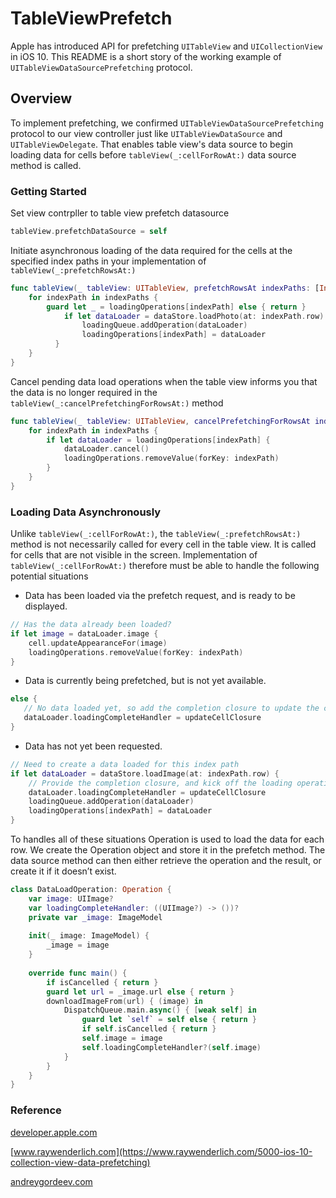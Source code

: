 # TableViewPrefetch

Apple has introduced API for prefetching `UITableView` and `UICollectionView` in iOS 10. This README is a short story of the working example of  `UITableViewDataSourcePrefetching` protocol.

## Overview

To implement prefetching, we confirmed `UITableViewDataSourcePrefetching` protocol to our view controller just like `UITableViewDataSource` and `UITableViewDelegate`. That enables table view's data source to begin loading data for cells before `tableView(_:cellForRowAt:)` data source method is called. 

### Getting Started

Set view contrpller to table view prefetch datasource

```swift
tableView.prefetchDataSource = self
```

Initiate asynchronous loading of the data required for the cells at the specified index paths in your implementation of `tableView(_:prefetchRowsAt:)`

```swift
func tableView(_ tableView: UITableView, prefetchRowsAt indexPaths: [IndexPath]) {
    for indexPath in indexPaths {
    	guard let _ = loadingOperations[indexPath] else { return }
    		if let dataLoader = dataStore.loadPhoto(at: indexPath.row) {
		  		loadingQueue.addOperation(dataLoader)
			  	loadingOperations[indexPath] = dataLoader
		  }
    }
}
```

Cancel pending data load operations when the table view informs you that the data is no longer required in the `tableView(_:cancelPrefetchingForRowsAt:)` method


```swift
func tableView(_ tableView: UITableView, cancelPrefetchingForRowsAt indexPaths: [IndexPath]) {
	for indexPath in indexPaths {
		if let dataLoader = loadingOperations[indexPath] {
			dataLoader.cancel()
			loadingOperations.removeValue(forKey: indexPath)
		}
	}
}
```

### Loading Data Asynchronously

Unlike `tableView(_:cellForRowAt:)`, the `tableView(_:prefetchRowsAt:)` method is not necessarily called for every cell in the table view. It is called for cells that are not visible in the screen. Implementation of `tableView(_:cellForRowAt:)` therefore must be able to handle the following potential situations

* Data has been loaded via the prefetch request, and is ready to be displayed.

```swift
// Has the data already been loaded?
if let image = dataLoader.image {
    cell.updateAppearanceFor(image)
    loadingOperations.removeValue(forKey: indexPath)
} 
```
* Data is currently being prefetched, but is not yet available.

```swift
else {
   // No data loaded yet, so add the completion closure to update the cell once the data arrives
   dataLoader.loadingCompleteHandler = updateCellClosure
}
```
* Data has not yet been requested. 

```swift 
// Need to create a data loaded for this index path
if let dataLoader = dataStore.loadImage(at: indexPath.row) {
	// Provide the completion closure, and kick off the loading operation
	dataLoader.loadingCompleteHandler = updateCellClosure
	loadingQueue.addOperation(dataLoader)
	loadingOperations[indexPath] = dataLoader
}   
```
To handles all of these situations Operation is used to load the data for each row. We create the Operation object and store it in the prefetch method. The data source method can then either retrieve the operation and the result, or create it if it doesn’t exist.

```swift
class DataLoadOperation: Operation {
    var image: UIImage?
    var loadingCompleteHandler: ((UIImage?) -> ())?
    private var _image: ImageModel
    
    init(_ image: ImageModel) {
        _image = image
    }
    
    override func main() {
        if isCancelled { return }
        guard let url = _image.url else { return }
        downloadImageFrom(url) { (image) in
            DispatchQueue.main.async() { [weak self] in
                guard let `self` = self else { return }
                if self.isCancelled { return }
                self.image = image
                self.loadingCompleteHandler?(self.image)
            }
        }
    }
}
```
### Reference
[developer.apple.com](https://developer.apple.com/documentation/uikit/uitableviewdatasourceprefetching)

[www.raywenderlich.com](https://www.raywenderlich.com/5000-ios-10-collection-view-data-prefetching)

[andreygordeev.com](https://andreygordeev.com/2017/02/20/uitableview-prefetching/)
